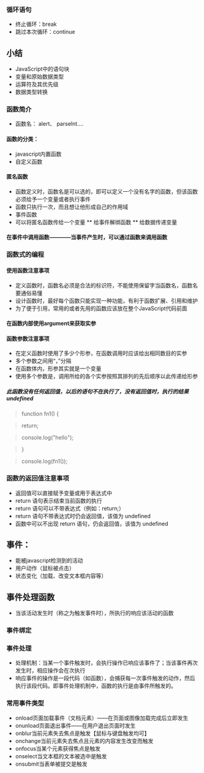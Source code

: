 ### 循环语句
* 终止循环：break
* 跳过本次循环：continue

## 小结
* JavaScript中的语句块
* 变量和原始数据类型
* 运算符及其优先级
* 数据类型转换

### 函数简介
* 函数名： alert、 parselnt....
#### 函数的分类：
- javascript内置函数
- 自定义函数

#### 匿名函数
* 函数定义时，函数名是可以选的，即可以定义一个没有名字的函数，但该函数必须给予一个变量或者执行事件
* 函数只执行一次，而且想让他形成自己的作用域
* 事件函数
* 可以将匿名函数传给一个变量
** 给事件解绑函数
** 给数据传递变量

#### 在事件中调用函数————当事件产生时，可以通过函数来调用函数

### 函数式的编程

#### 使用函数注意事项
* 定义函数时，函数名必须是合法的标识符，不能使用保留字当函数名，函数名要通俗易懂
* 设计函数时，最好每个函数只能实现一种功能，有利于函数扩展、引用和维护
* 为了便于引用，常用的或者先用的函数应该放在整个JavaScript代码前面


#### 在函数内部使用argument来获取实参

#### 函数参数注意事项
* 在定义函数时使用了多少个形参，在函数调用时应该给出相同数目的实参
* 多个参数之间用“，”分隔
* 在函数体内，形参其实就是一个变量
* 使用多个参数是，调用所给的各个实参按照其排列的先后顺序以此传递给形参
##### 此函数没有任何返回值，以后的语句不在执行了，没有返回值时，执行的结果undefined
> function fn1() {

> return;

> console.log("hello");

> }

> console.log(fn1());

> </script>

### 函数的返回值注意事项
* 返回值可以直接赋予变量或用于表达式中
* return 语句表示结束当前函数的执行
* return 语句可以不带表达式（例如：return;）
* return 语句不带表达式时仍会返回值，该值为 undefined
* 函数中可以不出现 return 语句，仍会返回值，该值为 undefined

## 事件：
* 能被javascript检测到的活动
* 用户动作（鼠标被点击）
* 状态变化（加载、改变文本框内容等）

## 事件处理函数
* 当该活动发生时（称之为触发事件时），所执行的响应该活动的函数

### 事件绑定

### 事件处理
* 处理机制：当某一个事件触发时，会执行操作已响应该事件了；当该事件再次发生时，相应操作会在次执行
* 响应事件的操作是一段代码（如函数），会捕获每一次事件触发的动作，然后执行该段代码。即事件处理机制中，函数的执行是由事件所触发的。

### 常用事件类型
* onload页面加载事件（文档元素）——在页面或图像加载完成后立即发生
* onunload页面退出事件——在用户退出页面时发生
* onblur当前元素失去焦点是触发【鼠标与键盘触发均可】
* onchange当前元素失去焦点且元素的内容发生改变而触发
* onfocus当某个元素获得焦点是触发
* onselect当文本框的文本被选中是触发
* onsubmit当表单被提交是触发

